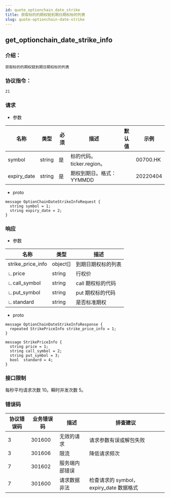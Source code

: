 ```yaml
---
id: quote_optionchain_date_strike
title: 获取标的的期权链到期日期权标的列表
slug: quote-optionchain-date-strike
---
```


## get_optionchain_date_strike_info

### 介绍：
    获取标的的期权链到期日期权标的列表
### 协议指令：
    21
### 请求
* 参数

| 名称 | 类型   | 必须  | 描述      |  默认值  |  示例   |
|-------|-------|-----|---------|-----|----|
| symbol | string   | 是  | 标的代码。ticker.region。  | | 00700.HK|
| expiry_date | string   | 是  | 期权到期日。格式：YYMMDD  | | 20220404|

* proto
```
message OptionChainDateStrikeInfoRequest {
  string symbol = 1;
  string expiry_date = 2;
}
```
### 响应
* 参数

| 名称 | 类型   | 描述  | 
|-------|-------|-----|
|strike_price_info|object[]| 到期日期权标的列表 |
|∟price|string| 行权价 |
|∟call_symbol|string|call 期权标的代码 |
|∟put_symbol|string|put 期权标的代码 |
|∟standard|string| 是否标准期权 |

* proto
```
message OptionChainDateStrikeInfoResponse {
  repeated StrikePriceInfo strike_price_info = 1;
}

message StrikePriceInfo {
  string price = 1;
  string call_symbol = 2;
  string put_symbol = 3;
  bool  standard = 4;
}
```
### 接口限制
每秒平均请求次数 10。瞬时并发次数 5。

### 错误码

| 协议错误码 | 业务错误码   | 描述  | 排查建议 |
|-------|-------|-----|----|
|3 | 301600| 无效的请求 | 请求参数有误或解包失败 |
|3 | 301606| 限流 | 降低请求频次 |
|7 | 301602| 服务端内部错误 ||
|7 | 301600| 请求数据非法 | 检查请求的 symbol，expiry_date 数据格式 |
